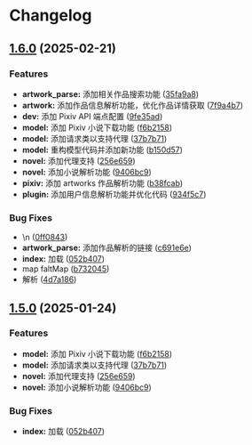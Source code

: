 # Changelog

## [1.6.0](https://github.com/admilkjs/pixiv-plugin/compare/v1.5.0...v1.6.0) (2025-02-21)


### Features

* **artwork_parse:** 添加相关作品搜索功能 ([35fa9a8](https://github.com/admilkjs/pixiv-plugin/commit/35fa9a8525598e8c1bf31f4410567aa8e1ad0adb))
* **artwork:** 添加作品信息解析功能，优化作品详情获取 ([7f9a4b7](https://github.com/admilkjs/pixiv-plugin/commit/7f9a4b7320e20ab8949a694ec003e437b67670e1))
* **dev:** 添加 Pixiv API 端点配置 ([9fe35ad](https://github.com/admilkjs/pixiv-plugin/commit/9fe35ad3203be152c8cb2d975c0c7a7c23c6587c))
* **model:** 添加 Pixiv 小说下载功能 ([f6b2158](https://github.com/admilkjs/pixiv-plugin/commit/f6b2158d9e286d506e828efa918c9485187911a9))
* **model:** 添加请求类以支持代理 ([37b7b71](https://github.com/admilkjs/pixiv-plugin/commit/37b7b71addba0437593d153530687bb3dc29e3ac))
* **model:** 重构模型代码并添加新功能 ([b150d57](https://github.com/admilkjs/pixiv-plugin/commit/b150d57f95df1564ee7e7c9e5d1faed12fc404eb))
* **novel:** 添加代理支持 ([256e659](https://github.com/admilkjs/pixiv-plugin/commit/256e659147b637b911cb7623a8a47766f2d61515))
* **novel:** 添加小说解析功能 ([9406bc9](https://github.com/admilkjs/pixiv-plugin/commit/9406bc95b48c92c1f8bec839b84094f779736046))
* **pixiv:** 添加 artworks 作品解析功能 ([b38fcab](https://github.com/admilkjs/pixiv-plugin/commit/b38fcabfe939fc9f11eb7b27dc73be040e2cbe08))
* **plugin:** 添加用户信息解析功能并优化代码 ([934f5c7](https://github.com/admilkjs/pixiv-plugin/commit/934f5c7a07e5f33672d5fbd8663bda683272410a))


### Bug Fixes

* \n ([0ff0843](https://github.com/admilkjs/pixiv-plugin/commit/0ff08431bf5de4bf25b45fa5aed302b39c4b251b))
* **artwork_parse:** 添加作品解析的链接 ([c691e6e](https://github.com/admilkjs/pixiv-plugin/commit/c691e6eb24ed5b5600c9c6018a222d2aa78259d8))
* **index:** 加载 ([052b407](https://github.com/admilkjs/pixiv-plugin/commit/052b40783b951110fb9e6226699a09cdf5cce248))
* map faltMap ([b732045](https://github.com/admilkjs/pixiv-plugin/commit/b7320451bf290a8c0118dc5aad111249cb2f3264))
* 解析 ([4d7a186](https://github.com/admilkjs/pixiv-plugin/commit/4d7a1868cec4ddb260d89a29f7d72b6c909e4bb1))

## [1.5.0](https://github.com/admilkjs/pixiv-plugin/compare/v1.4.0...v1.5.0) (2025-01-24)


### Features

* **model:** 添加 Pixiv 小说下载功能 ([f6b2158](https://github.com/admilkjs/pixiv-plugin/commit/f6b2158d9e286d506e828efa918c9485187911a9))
* **model:** 添加请求类以支持代理 ([37b7b71](https://github.com/admilkjs/pixiv-plugin/commit/37b7b71addba0437593d153530687bb3dc29e3ac))
* **novel:** 添加代理支持 ([256e659](https://github.com/admilkjs/pixiv-plugin/commit/256e659147b637b911cb7623a8a47766f2d61515))
* **novel:** 添加小说解析功能 ([9406bc9](https://github.com/admilkjs/pixiv-plugin/commit/9406bc95b48c92c1f8bec839b84094f779736046))


### Bug Fixes

* **index:** 加载 ([052b407](https://github.com/admilkjs/pixiv-plugin/commit/052b40783b951110fb9e6226699a09cdf5cce248))
